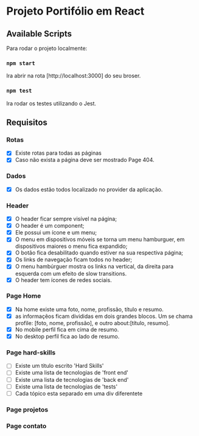 # Projeto Portifólio em React

## Available Scripts

Para rodar o projeto localmente:

### `npm start`
Ira abrir na rota [http://localhost:3000] do seu broser.



### `npm test`

Ira rodar os testes utilizando o Jest.

## Requisitos

### Rotas
- [x] Existe rotas para todas as páginas
- [x] Caso não exista a página deve ser mostrado Page 404.

### Dados
- [x] Os dados estão todos localizado no provider da aplicação.

### Header
- [x] O header ficar sempre visível na página;
- [x] O header é um component;
- [x] Ele possui um ícone e um menu;
- [x] O menu em dispositivos móveis se torna um menu hamburguer, em dispositivos maiores o menu fica expandido;
- [x] O botão fica desabilitado quando estiver na sua respectiva página;
- [x] Os links de navegação ficam todos no header;
- [x] O menu hambúrguer mostra os links na vertical, da direita para esquerda com um efeito de slow transitions.
- [x] O header tem ícones de redes sociais.

### Page Home
- [x] Na home existe uma foto, nome, profissão, título e resumo.
- [x] as informaçẽos ficam divididas em dois grandes blocos. Um se chama profile: [foto, nome, profissão], e outro about:[título, resumo].
- [x] No mobile perfil fica em cima de resumo.
- [x] No desktop perfil fica ao lado de resumo.

### Page hard-skills
- [ ] Existe um titulo escrito 'Hard Skills'
- [ ] Existe uma lista de tecnologias de 'front end'
- [ ] Existe uma lista de tecnologias de 'back end'
- [ ] Existe uma lista de tecnologias de 'tests'
- [ ] Cada tópico esta separado em uma div diferentete

### Page projetos

### Page contato

